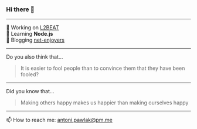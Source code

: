 ### Hi there 👋
---
🔭 Working on [L2BEAT](https://github.com/l2beat/l2beat)<br>
🌱 Learning **Node.js**<br>
💬 Blogging [net-enjoyers](https://net-enjoyers.github.io/)

---
Do you also think that...
>It is easier to fool people than to convince them that they have been fooled?
---  
Did you know that...
>Making others happy makes us happier than making ourselves happy
---
📫 How to reach me: <antoni.pawlak@pm.me>



<!--
**antooni/antooni** is a ✨ _special_ ✨ repository because its `README.md` (this file) appears on your GitHub profile.

Here are some ideas to get you started:

- 🔭 I’m currently working on ...
- 🌱 I’m currently learning ...
- 👯 I’m looking to collaborate on ...
- 🤔 I’m looking for help with ...
- 💬 Ask me about ...
- 📫 How to reach me: ...
- 😄 Pronouns: ...
- ⚡ Fun fact: ...
-->
